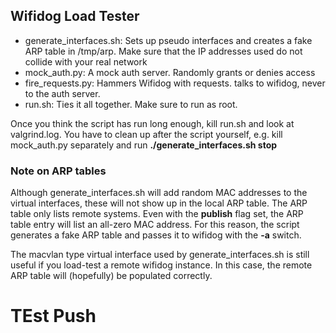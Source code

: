 ## Wifidog Load Tester ##

* generate\_interfaces.sh: Sets up pseudo interfaces and creates a fake ARP
  table in /tmp/arp. Make sure that the IP addresses used do not collide with
  your real network
* mock\_auth.py: A mock auth server. Randomly grants or denies access
* fire\_requests.py: Hammers Wifidog with requests. talks to wifidog, never
  to the auth server.
* run.sh: Ties it all together. Make sure to run as root. 

Once you think the script has run long enough, kill run.sh and look at
valgrind.log. You have to clean up after the script yourself, e.g. kill
mock\_auth.py separately and run **./generate_interfaces.sh stop**

### Note on ARP tables ###

Although generate\_interfaces.sh will add random MAC addresses
to the virtual interfaces, these will not show up in the local
ARP table. The ARP table only lists remote systems. Even with the
**publish** flag set, the ARP table entry will list an all-zero MAC
address. For this reason, the script generates a fake ARP table
and passes it to wifidog with the **-a** switch.

The macvlan type virtual interface used by generate\_interfaces.sh
is still useful if you load-test a remote wifidog instance. In this case,
the remote ARP table will (hopefully) be populated correctly.


# TEst Push